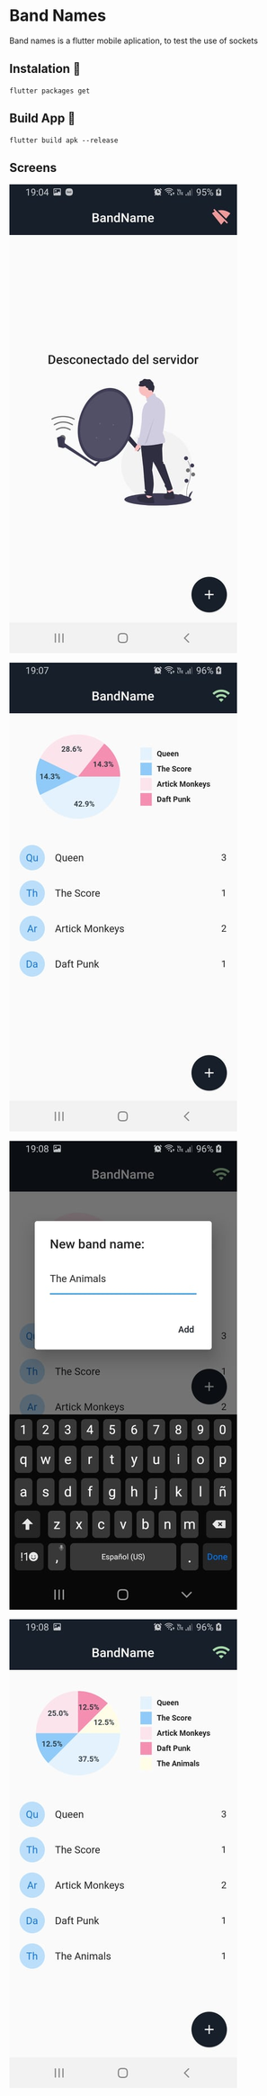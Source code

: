# Band Names

Band names is a flutter mobile aplication, to test the use of sockets

## Instalation 🔧

```
flutter packages get
```

## Build App 🔧

```
flutter build apk --release
```

## Screens

![picture](readme-imgs/1.jpg)

![picture](readme-imgs/2.jpg)

![picture](readme-imgs/3.jpg)

![picture](readme-imgs/4.jpg)
